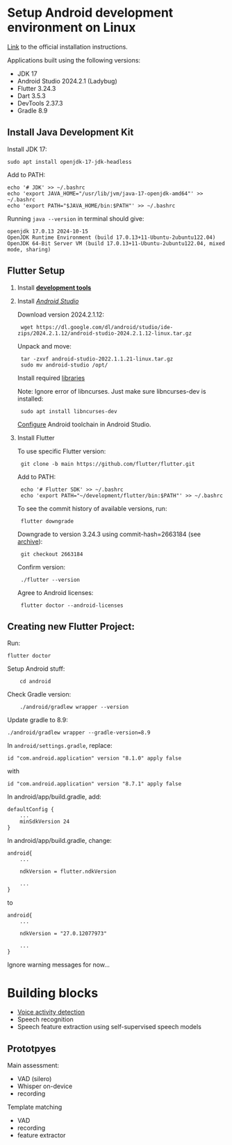 

# Setup Android development environment on Linux

[Link](https://docs.flutter.dev/get-started/install/linux/android) to the official installation instructions.

Applications built using the following versions:

- JDK 17
- Android Studio 2024.2.1 (Ladybug)
- Flutter 3.24.3
- Dart 3.5.3
- DevTools 2.37.3
- Gradle 8.9


## Install Java Development Kit

Install JDK 17:

	sudo apt install openjdk-17-jdk-headless

Add to PATH:

	echo '# JDK' >> ~/.bashrc
	echo 'export JAVA_HOME="/usr/lib/jvm/java-17-openjdk-amd64"' >> ~/.bashrc
	echo 'export PATH="$JAVA_HOME/bin:$PATH"' >> ~/.bashrc

Running `java --version` in terminal should give:

	openjdk 17.0.13 2024-10-15
	OpenJDK Runtime Environment (build 17.0.13+11-Ubuntu-2ubuntu122.04)
	OpenJDK 64-Bit Server VM (build 17.0.13+11-Ubuntu-2ubuntu122.04, mixed mode, sharing)


## Flutter Setup


<!-- #### Development Tools -->
	
1. Install [**development tools**](https://docs.flutter.dev/get-started/install/linux/android#development-tools)


2. Install [*Android Studio*](https://developer.android.com/studio/install#linux)

	Download version 2024.2.1.12:

		wget https://dl.google.com/dl/android/studio/ide-zips/2024.2.1.12/android-studio-2024.2.1.12-linux.tar.gz

	Unpack and move:
	
		tar -zxvf android-studio-2022.1.1.21-linux.tar.gz
		sudo mv android-studio /opt/

	Install required [libraries ](https://developer.android.com/studio/install#64bit-libs)

	Note: Ignore error of libncurses. Just make sure libncurses-dev is installed:
	
		sudo apt install libncurses-dev


	[Configure](https://docs.flutter.dev/get-started/install/linux/android#configure-android-development) Android toolchain in Android Studio.


3. Install Flutter 

	To use specific Flutter version:
		
		git clone -b main https://github.com/flutter/flutter.git

	Add to PATH:

		echo '# Flutter SDK' >> ~/.bashrc
		echo 'export PATH="~/development/flutter/bin:$PATH"' >> ~/.bashrc

	To see the commit history of available versions, run:

		flutter downgrade

	Downgrade to version 3.24.3 using commit-hash=2663184 (see [archive](https://docs.flutter.dev/release/archive)):
		
		git checkout 2663184

	Confirm version:

		./flutter --version


	Agree to Android licenses:

		flutter doctor --android-licenses


## Creating new Flutter Project:

Run:

	flutter doctor




Setup Android stuff:

		cd android	

Check Gradle version:

		./android/gradlew wrapper --version

Update gradle to 8.9:
	
	./android/gradlew wrapper --gradle-version=8.9

In `android/settings.gradle`, replace:
    
    id "com.android.application" version "8.1.0" apply false

with
	
	id "com.android.application" version "8.7.1" apply false

In android/app/build.gradle, add:

	defaultConfig {
		...
		minSdkVersion 24
	}

In android/app/build.gradle, change:


	android{
		...
    	
    	ndkVersion = flutter.ndkVersion

    	...
    }

to 
	
	android{
		...
    	
 		ndkVersion = "27.0.12077973"

    	...
    }



Ignore warning messages for now...


# Building blocks
- [Voice activity detection](#blocks/vad/readme.md)
- Speech recognition
- Speech feature extraction using self-supervised speech models

## Prototpyes
Main assessment:
- VAD (silero)
- Whisper on-device
- recording

Template matching
- VAD
- recording
- feature extractor
